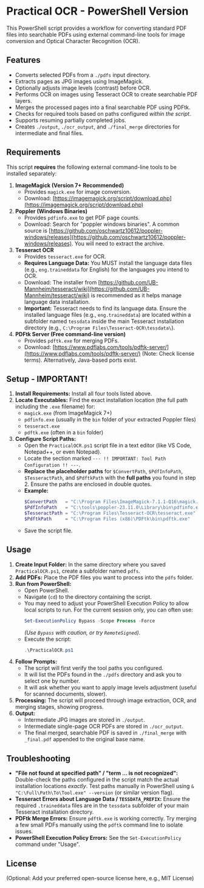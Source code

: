 # Practical OCR - PowerShell Version

This PowerShell script provides a workflow for converting standard PDF files into searchable PDFs using external command-line tools for image conversion and Optical Character Recognition (OCR).

## Features

*   Converts selected PDFs from a `./pdfs` input directory.
*   Extracts pages as JPG images using ImageMagick.
*   Optionally adjusts image levels (contrast) before OCR.
*   Performs OCR on images using Tesseract OCR to create searchable PDF layers.
*   Merges the processed pages into a final searchable PDF using PDFtk.
*   Checks for required tools based on paths configured *within the script*.
*   Supports resuming partially completed jobs.
*   Creates `./output`, `./ocr_output`, and `./final_merge` directories for intermediate and final files.

## Requirements

This script **requires** the following external command-line tools to be installed separately:

1.  **ImageMagick (Version 7+ Recommended)**
    *   Provides `magick.exe` for image conversion.
    *   Download: [https://imagemagick.org/script/download.php](https://imagemagick.org/script/download.php)
2.  **Poppler (Windows Binaries)**
    *   Provides `pdfinfo.exe` to get PDF page counts.
    *   Download: Search for "poppler windows binaries". A common source is [https://github.com/oschwartz10612/poppler-windows/releases](https://github.com/oschwartz10612/poppler-windows/releases). You will need to extract the archive.
3.  **Tesseract OCR**
    *   Provides `tesseract.exe` for OCR.
    *   **Requires Language Data:** You MUST install the language data files (e.g., `eng.traineddata` for English) for the languages you intend to OCR.
    *   Download: The installer from [https://github.com/UB-Mannheim/tesseract/wiki](https://github.com/UB-Mannheim/tesseract/wiki) is recommended as it helps manage language data installation.
    *   **Important:** Tesseract needs to find its language data. Ensure the installed language files (e.g., `eng.traineddata`) are located within a subfolder named `tessdata` inside the main Tesseract installation directory (e.g., `C:\Program Files\Tesseract-OCR\tessdata\`).
4.  **PDFtk Server (Free command-line version)**
    *   Provides `pdftk.exe` for merging PDFs.
    *   Download: [https://www.pdflabs.com/tools/pdftk-server/](https://www.pdflabs.com/tools/pdftk-server/) (Note: Check license terms). Alternatively, Java-based ports exist.

## Setup - IMPORTANT!

1.  **Install Requirements:** Install all four tools listed above.
2.  **Locate Executables:** Find the exact installation location (the full path including the `.exe` filename) for:
    *   `magick.exe` (from ImageMagick 7+)
    *   `pdfinfo.exe` (usually in the `bin` folder of your extracted Poppler files)
    *   `tesseract.exe`
    *   `pdftk.exe` (often in a `bin` folder)
3.  **Configure Script Paths:**
    *   Open the `PracticalOCR.ps1` script file in a text editor (like VS Code, Notepad++, or even Notepad).
    *   Locate the section marked `--- !! IMPORTANT: Tool Path Configuration !! ---`.
    *   **Replace the placeholder paths** for `$ConvertPath`, `$PdfInfoPath`, `$TesseractPath`, and `$PdftkPath` with the **full paths** you found in step 2. Ensure the paths are enclosed in double quotes.
    *   **Example:**
        ```powershell
        $ConvertPath   = "C:\Program Files\ImageMagick-7.1.1-Q16\magick.exe"
        $PdfInfoPath   = "C:\tools\poppler-23.11.0\Library\bin\pdfinfo.exe"
        $TesseractPath = "C:\Program Files\Tesseract-OCR\tesseract.exe"
        $PdftkPath     = "C:\Program Files (x86)\PDFtk\bin\pdftk.exe"
        ```
    *   Save the script file.

## Usage

1.  **Create Input Folder:** In the same directory where you saved `PracticalOCR.ps1`, create a subfolder named `pdfs`.
2.  **Add PDFs:** Place the PDF files you want to process into the `pdfs` folder.
3.  **Run from PowerShell:**
    *   Open PowerShell.
    *   Navigate (`cd`) to the directory containing the script.
    *   You may need to adjust your PowerShell Execution Policy to allow local scripts to run. For the current session only, you can often use:
        ```powershell
        Set-ExecutionPolicy Bypass -Scope Process -Force
        ```
        *(Use `Bypass` with caution, or try `RemoteSigned`)*.
    *   Execute the script:
        ```powershell
        .\PracticalOCR.ps1
        ```
4.  **Follow Prompts:**
    *   The script will first verify the tool paths you configured.
    *   It will list the PDFs found in the `./pdfs` directory and ask you to select one by number.
    *   It will ask whether you want to apply image levels adjustment (useful for scanned documents, slower).
5.  **Processing:** The script will proceed through image extraction, OCR, and merging stages, showing progress.
6.  **Output:**
    *   Intermediate JPG images are stored in `./output`.
    *   Intermediate single-page OCR PDFs are stored in `./ocr_output`.
    *   The final merged, searchable PDF is saved in `./final_merge` with `_final.pdf` appended to the original base name.

## Troubleshooting

*   **"File not found at specified path" / "term ... is not recognized":** Double-check the paths configured in the script match the actual installation locations *exactly*. Test paths manually in PowerShell using `& "C:\Full\Path\To\Tool.exe" --version` (or similar version flag).
*   **Tesseract Errors about Language Data / `TESSDATA_PREFIX`:** Ensure the required `.traineddata` files are in the `tessdata` subfolder of your main Tesseract installation directory.
*   **PDFtk Merge Errors:** Ensure `pdftk.exe` is working correctly. Try merging a few small PDFs manually using the `pdftk` command line to isolate issues.
*   **PowerShell Execution Policy Errors:** See the `Set-ExecutionPolicy` command under "Usage".

## License

(Optional: Add your preferred open-source license here, e.g., MIT License)
